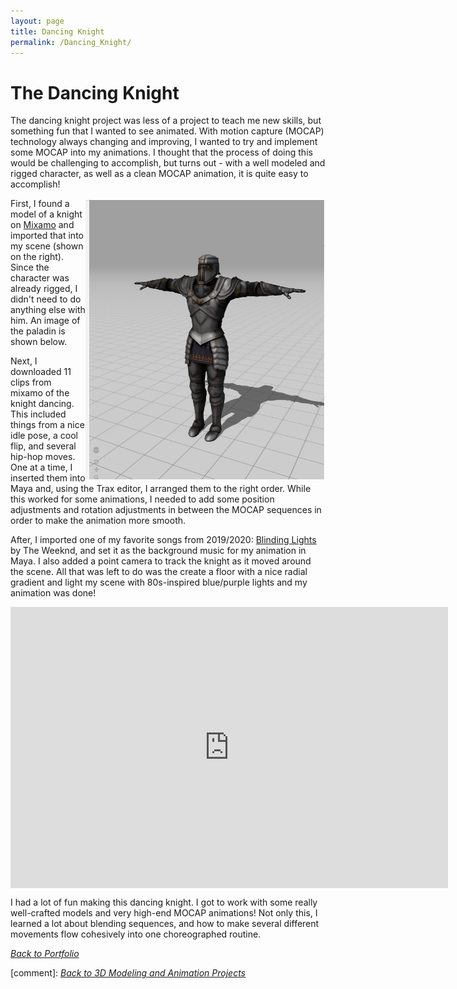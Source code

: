 ```yaml
---
layout: page
title: Dancing Knight
permalink: /Dancing_Knight/
---
```

# The Dancing Knight

The dancing knight project was less of a project to teach me new skills, but something fun that I wanted to see animated. With motion capture (MOCAP) technology always changing and improving, I wanted to try and implement some MOCAP into my animations. I thought that the process of doing this would be challenging to accomplish, but turns out - with a well modeled and rigged character, as well as a clean MOCAP animation, it is quite easy to accomplish!

<img align="right" src="/assets/KnightMixamo.png" style="height:450px;">
First, I found a model of a knight on <a href="https://www.mixamo.com/#/?page=1&query=paladin&type=Character">Mixamo</a> and imported that into my scene (shown on the right). Since the character was already rigged, I didn't need to do anything else with him. An image of the paladin is shown below. 

Next, I downloaded 11 clips from mixamo of the knight dancing. This included things from a nice idle pose, a cool flip, and several hip-hop moves. One at a time, I inserted them into Maya and, using the Trax editor, I arranged them to the right order. While this worked for some animations, I needed to add some position adjustments and rotation adjustments in between the MOCAP sequences in order to make the animation more smooth. 

After, I imported one of my favorite songs from 2019/2020: <a href="https://www.youtube.com/watch?v=fHI8X4OXluQ&ab_channel=TheWeekndVEVO">Blinding Lights</a> by The Weeknd, and set it as the background music for my animation in Maya. I also added a point camera to track the knight as it moved around the scene. All that was left to do was the create a floor with a nice radial gradient and light my scene with 80s-inspired blue/purple lights and my animation was done! 

<iframe align ="center" width="700" height="450" src="https://www.youtube.com/embed/Y8xnxaYjlXU" frameborder="0" allow="accelerometer; clipboard-write; encrypted-media; gyroscope; picture-in-picture"></iframe>

I had a lot of fun making this dancing knight. I got to work with some really well-crafted models and very high-end MOCAP animations! Not only this, I learned a lot about blending sequences, and how to make several different movements flow cohesively into one choreographed routine.

<a href="{{site.baseurl}}/portfolioPage.html">*Back to Portfolio*</a>

[comment]: [*Back to 3D Modeling and Animation Projects*]({{site.baseurl}}/Modeling_and_Animation/)